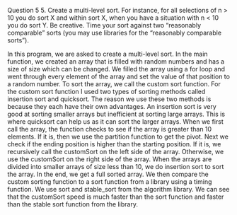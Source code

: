 Question 5
5. Create a multi-level sort. For instance, for all selections of n > 10 you do sort X and within sort X, when you have a situation with n < 10 you do sort Y. Be creative. Time your sort against two “reasonably comparable” sorts (you may use libraries for the “reasonably comparable sorts”). 

In this program, we are asked to create a multi-level sort. In the main function, we created an array that is filled with random numbers and has a size of size which can be changed. We filled the array using a for loop and went through every element of the array and set the value of that position to a random number. To sort the array, we call the custom sort function. For the custom sort function I used two types of sorting methods called insertion sort and quicksort. The reason we use these two methods is because they each have their own advantages. An insertion sort is very good at sorting smaller arrays but inefficient at sorting large arrays. This is where quicksort can help us as it can sort the larger arrays. When we first call the array, the function checks to see if the array is greater than 10 elements. If it is, then we use the partition function to get the pivot. Next we check if the ending position is higher than the starting position. If it is, we recursively call the customSort on the left side of the array. Otherwise, we use the customSort on the right side of the array. When the arrays are divided into smaller arrays of size less than 10, we do insertion sort to sort the array. In the end, we get a full sorted array. We then compare the custom sorting function to a sort function from a library using a timing function. We use sort and stable_sort from the algorithm library. We can see that the customSort speed is much faster than the sort function and faster than the stable sort function from the library.

